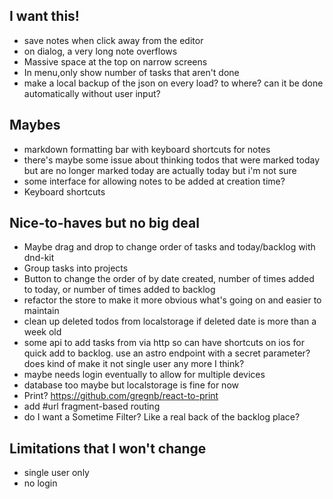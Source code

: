 ## I want this!
- save notes when click away from the editor
- on dialog, a very long note overflows
- Massive space at the top on narrow screens
- In menu,only show number of tasks that aren't done
- make a local backup of the json on every load? to where? can it be done automatically without user input?

## Maybes
- markdown formatting bar with keyboard shortcuts for notes
- there's maybe some issue about thinking todos that were marked today but are no longer marked today are actually today but i'm not sure
- some interface for allowing notes to be added at creation time?
- Keyboard shortcuts

## Nice-to-haves but no big deal
- Maybe drag and drop to change order of tasks and today/backlog with dnd-kit
- Group tasks into projects
- Button to change the order of by date created, number of times added to today, or number of times added to backlog
- refactor the store to make it more obvious what's going on and easier to maintain
- clean up deleted todos from localstorage if deleted date is more than a week old
- some api to add tasks from via http so can have shortcuts on ios for quick add to backlog. use an astro endpoint with a secret parameter? does kind of make it not single user any more I think?
- maybe needs login eventually to allow for multiple devices
- database too maybe but localstorage is fine for now
- Print? <https://github.com/gregnb/react-to-print>
- add #url fragment-based routing
- do I want a Sometime Filter? Like a real back of the backlog place?


## Limitations that I won't change
- single user only
- no login